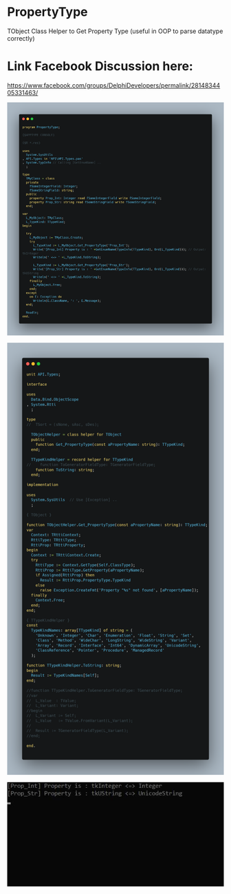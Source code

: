 # PropertyType

 TObject Class Helper to Get Property Type (useful in OOP to parse datatype correctly)

 # Link Facebook Discussion here:
https://www.facebook.com/groups/DelphiDevelopers/permalink/2814834405331463/

 ![](PropertyTypeDpr.png)

 ![](API_Types.png)

 ![](PropertyType.jpg)
